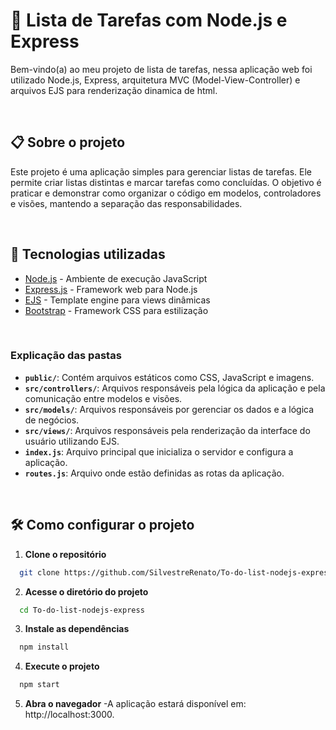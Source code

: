 # 📝 Lista de Tarefas com Node.js e Express

Bem-vindo(a) ao meu projeto de lista de tarefas, nessa aplicação web foi utilizado Node.js, Express, arquitetura MVC (Model-View-Controller) e arquivos EJS para renderização dinamica de html.

<br>

## 📋 Sobre o projeto

Este projeto é uma aplicação simples para gerenciar listas de tarefas. Ele permite criar listas distintas e marcar tarefas como concluídas. O objetivo é praticar e demonstrar como organizar o código em modelos, controladores e visões, mantendo a separação das responsabilidades.

<br>

## 🚀 Tecnologias utilizadas

- [Node.js](https://nodejs.org/) - Ambiente de execução JavaScript
- [Express.js](https://expressjs.com/) - Framework web para Node.js
- [EJS](https://ejs.co/) - Template engine para views dinâmicas
- [Bootstrap](https://getbootstrap.com/) - Framework CSS para estilização

<br>

### **Explicação das pastas**
- **`public/`**: Contém arquivos estáticos como CSS, JavaScript e imagens.
- **`src/controllers/`**: Arquivos responsáveis pela lógica da aplicação e pela comunicação entre modelos e visões.
- **`src/models/`**: Arquivos responsáveis por gerenciar os dados e a lógica de negócios.
- **`src/views/`**: Arquivos responsáveis pela renderização da interface do usuário utilizando EJS.
- **`index.js`**: Arquivo principal que inicializa o servidor e configura a aplicação.
- **`routes.js`**: Arquivo onde estão definidas as rotas da aplicação.



<br>

## 🛠️ Como configurar o projeto

1. **Clone o repositório**
  ```bash
    git clone https://github.com/SilvestreRenato/To-do-list-nodejs-express.git
  ```
2. **Acesse o diretório do projeto**
  ```bash
    cd To-do-list-nodejs-express
  ```
3. **Instale as dependências**
  ```bash
    npm install
  ```
4. **Execute o projeto**
  ```bash
    npm start
  ```
5. **Abra o navegador**
-A aplicação estará disponível em: http://localhost:3000.

